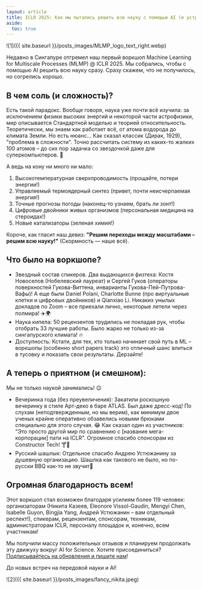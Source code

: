 ```yaml
---
layout: article
title: ICLR 2025: Как мы пытались решить всю науку с помощью AI (и устроили, возможно, первую в истории ML—конфереций вечеринку со дресс-кодом!) 🚀⚛️🥂
aside:
  toc: true
---
```

![1]({{ site.baseurl }}/posts_images/MLMP_logo_text_right.webp)

Недавно в Сингапуре отгремел наш первый воркшоп Machine Learning for Multiscale Processes (MLMP) @ ICLR 2025. Мы собрались, чтобы с помощью AI решить всю науку сразу. Сразу скажем, что не получилось, но согрелись хорошо.

## В чем соль (и сложность)?

Есть такой парадокс. Вообще говоря, наука уже почти всё изучила: за исключением физики высоких энергий и некоторой части астрофизики, мир описывается Стандартной моделью и теорией относительность. Теоретически, мы знаем как работает всё, от атома водорода до климата Земли. Но есть нюанс... Как сказал классик (Дирак, 1929), "проблема в сложности". Точно рассчитать систему из каких-то жалких 100 атомов – до сих пор задачка со звездочкой даже для суперкомпьютеров. 🤯

А ведь на кону ни много ни мало:
1. Высокотемпературная сверхпроводимость (прощайте, потери энергии!)
2. Управляемый термоядерный синтез (привет, почти неисчерпаемая энергия!)
3. Точные прогнозы погоды (наконец-то узнаем, брать ли зонт!)
4. Цифровые двойники живых организмов (персональная медицина на стероидах!)
5. Новые катализаторы (зеленая химия!)

Короче, как гласит наш девиз: __"Решим переходы между масштабами – решим всю науку!"__ (Скормность — наше всё).

## Что было на воркшопе?
* Звездный состав спикеров. Два выдающихся физтеха: Костя Новоселов (Нобелевский лауреат) и Сергей Гуков (операторы поверхностей Гукова-Виттена, инварианты Гукова-Пей-Путрова-Вафы)! А еще были Daniel Polani, Charlotte Bunne (про виртуальные клетки и цифровых двойников) и Qianxiao Li. Никаких унылых докладов по Zoom – все приехали лично, некоторые летели через полмира! ✈️🌍
* Наука кипела: 50 рецензентов трудились не покладая рук, чтобы отобрать 33 лучшие работы. Было жарко не только из-за сингапурского климата! 🔥
* Доступность: Кстати, для тех, кто только начинает свой путь в ML – воркшопы (особенно short papers track) это отличный шанс влиться в тусовку и показать свои результаты. Дерзайте!

## А теперь о приятном (и смешном):
Мы не только наукой занимались! 😉
* Вечеринка года (без преувеличения): Закатили роскошную вечеринку в стиле Арт-деко в баре ATLAS. Был даже дресс-код! По слухам (неподтвержденным, но мы верим), как минимум двое ученых крайне оперативно обзавелись новыми брюками специально для этого случая. 😂 Как сказал один из участников: "Это просто другой мир по сравнению с [название мега-корпорации] пати на ICLR". Огромное спасибо спонсорам из Constructor Tech! 🍸🎩
* Русский шашлык: Отдельное спасибо Андрею Устюжанину за душевную организацию.  Шашлка как такового не было, но по-русски BBQ как-то не звучит🍖

## Огромная благодарность всем!

Этот воркшоп стал возможен благодаря усилиям более 119 человек: организаторам (Никита Казеев, Eleonore Vissol-Gaudin, Mengyi Chen, Isabelle Guyon, Bingjia Yang, Андрей Устюжанин – вам отдельный респект!), спикерам, рецензентам, спонсорам, техникам, администраторам ICLR, персоналу площадок и, конечно, всем участникам!

Мы получили массу положительных отзывов и планируем продолжать эту движуху вокруг AI for Science. Хотите присоединиться? [Подписывайтесь на обновления и пишите нам](https://multiscale-ai.github.io/contact)!

До новых встреч на передовой науки и AI!

![2]({{ site.baseurl }}/posts_images/fancy_nikita.jpeg)